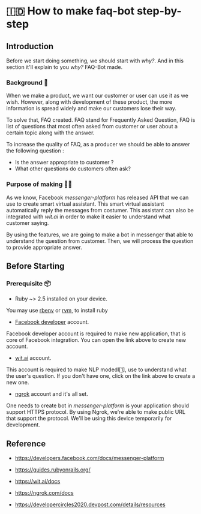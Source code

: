 # 🇮🇩 How to make faq-bot step-by-step

## Introduction

Before we start doing something, we should start with _why?_. And in this section it'll explain to you _why?_ FAQ-Bot made.

### Background 🤔

When we make a product, we want our customer or user can use it as we wish. However, along with development of these product, the more information is spread widely and make our customers lose their way.

To solve that, FAQ created. FAQ stand for Frequently Asked Question, FAQ is list of questions that most often asked from customer or user about a certain topic along with the answer.

To increase the quality of FAQ, as a producer we should be able to answer the following question :

- Is the answer appropriate to customer ?
- What other questions do customers often ask?

### Purpose of making 🙋‍♂️

As we know, Facebook _messenger-platform_ has released API that we can use to create smart virtual assistant.
This smart virtual assistant automatically reply the messages from costumer.
This assistant can also be integrated with _wit.ai_ in order to make it easier to understand what customer saying.

By using the features, we are going to make a bot in messenger that able to understand the question from customer.
Then, we will process the question to provide appropriate answer.

## Before Starting

### Prerequisite 📦

- Ruby ~> 2.5 installed on your device.

You may use [rbenv](https://github.com/rbenv/rbenv#installing-ruby-versions)
or [rvm](https://rvm.io/rvm/install#try-out-your-new-rvm-installation), to install ruby


- [Facebook developer](https://developers.facebook.com/) account.

Facebook developer account is required to make new application, that is core of Facebook integration. You can open the link above to create new account.


- [wit.ai](https://wit.ai) account.

This account is required to make NLP modedl[[1]], use to understand what the user's question.
If you don't have one, click on the link above to create a new one.

- [ngrok](https://ngrok.com/) account and it's all set.

One needs to create bot in _messenger-platform_ is your application should support HTTPS protocol. By using Ngrok, we're able to make public URL that support the protocol.
We'll be using this device temporarily for development.

## Reference

- https://developers.facebook.com/docs/messenger-platform

- https://guides.rubyonrails.org/

- https://wit.ai/docs

- https://ngrok.com/docs

- https://developercircles2020.devpost.com/details/resources

[1]: https://id.wikipedia.org/wiki/Pemrograman_neurolinguistik
